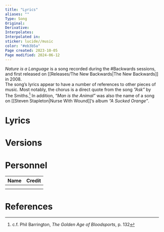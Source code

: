 ```yaml
---
title: "Lyrics"
aliases: ""
Type: Song
Original: 
Derivative: 
Interpolates: 
Interpolated in: 
sticker: lucide//music
color: "#eb3b5a"
Page created: 2023-10-05
Page modified: 2024-06-12
---
```

*Nature is a Language* is a song recorded during the #Backwards sessions, and first released on [[Releases/The New Backwards|The New Backwards]] in 2008.  
The song’s lyrics appear to have a number of references to other pieces of music. Most notably, the chorus is a direct quote from the song *”Ask”* by The Smiths.[^1] In addition, *“Man is the Animal”* was also the name of a song on [[Steven Stapleton|Nurse With Wound]]‘s album *“A Sucked Orange”*.

# Lyrics

# Versions

# Personnel

|Name|Credit|
|---|---|
|||
|||

# References

[^1]: c.f. Phil Barrington, *The Golden Age of Bloodsports*, p. 132
